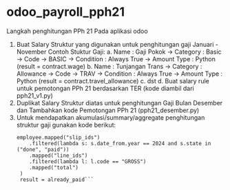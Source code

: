 # odoo_payroll_pph21
Langkah penghitungan PPh 21 Pada aplikasi odoo
1. Buat Salary Struktur yang digunakan untuk penghitungan gaji Januari - November
   Contoh Stuktur Gaji:
   a. Name : Gaji Pokok ->  Category : Basic -> Code -> BASIC -> Condition : Always True -> Amount Type : Python (result = contract.wage)
   b. Name : Tunjangan Trans ->  Category : Allowance -> Code -> TRAV -> Condition : Always True -> Amount Type : Python (result = contract.travel_allowance)
   c. dst
   d. Buat salary rule untuk pemotongan PPh 21 berdasarkan TER (kode diambil dari pph21_v1.py)
2. Duplikat Salary Struktur diatas untuk penghitungan Gaji Bulan Desember dan Tambahkan kode Pemotongan PPh 21 (pph21_desember.py)
3. Untuk mendapatkan akumulasi/summary/aggregate penghitungan struktur gaji gunakan kode berikut:
   ```already_paid = sum(
   employee.mapped("slip_ids")
       .filtered(lambda s: s.date_from.year == 2024 and s.state in ("done", "paid"))
       .mapped("line_ids")
       .filtered(lambda l: l.code == "GROSS")
       .mapped("total")
    )
    result = already_paid```
